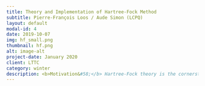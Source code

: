 ```yaml
---
title: Theory and Implementation of Hartree-Fock Method  
subtitle: Pierre-François Loos / Aude Simon (LCPQ)
layout: default
modal-id: 4
date: 2019-10-07
img: hf_small.png
thumbnail: hf.png
alt: image-alt
project-date: January 2020
client: LTTC
category: winter
description: <b>Motivation&#58;</b> Hartree-Fock theory is the cornerstone of quantum chemistry and most of the correlated methods employ Hartree-Fock orbitals and energies as starting point. Therefore, it is important to know how the theory can be applied in practice.<Br> <b>Goal of the tutorial&#58;</b>  In this tutorial you will learn how to implement the Hartree-Fock-Roothaan equations.<Br> <b> What are we going to learn&#58;</b><Br> * How to express the Hartree-Fock equations in a basis set..<Br> * Implementation of the Roothaan equations in a computer code.
---
```

